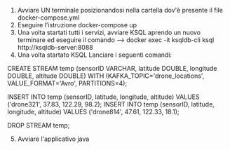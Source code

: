 
1) Avviare UN terminale posizionandosi nella cartella dov'è presente il file docker-compose.yml
2) Eseguire l'istruzione docker-compose up
3) Una volta startati tutti i servizi, avviare KSQL aprendo un nuovo terminare ed eseguire il comando --> docker exec -it ksqldb-cli ksql http://ksqldb-server:8088
4) Una volta startato KSQL Lanciare i seguenti comandi: 

CREATE STREAM temp (sensorID VARCHAR, latitude DOUBLE, longitude DOUBLE, altitude DOUBLE) WITH (KAFKA_TOPIC='drone_locations', VALUE_FORMAT='Avro', PARTITIONS=4);

INSERT INTO temp (sensorID, latitude, longitude, altitude) VALUES ('drone321', 37.83, 122.29, 98.2);
INSERT INTO temp (sensorID, latitude, longitude, altitude) VALUES ('drone814', 47.61, 122.33, 18.1);

DROP STREAM temp;

5) Avviare l'applicativo java